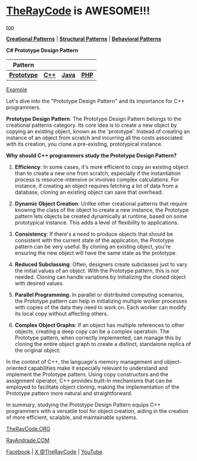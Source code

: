 # [TheRayCode](../../../README.md) is AWESOME!!!

[top](../README.md)

**[Creational Patterns](../README.md)** | **[Structural Patterns](../../Structural/README.md)** | **[Behavioral Patterns](../../Behavioral/README.md)**

**C# Prototype Design Pattern**

|Pattern|   |   |   |
|---|---|---|---|
|  [**Prototype**](README.md) | [**C++**](../../../CPP/Creational/Prototype/README.md) | [**Java**](../../../Java/Creational/Prototype/README.md) | [**PHP**](../../../PHP/Creational/Prototype/README.md) |

[Example](Show/README.md)

Let's dive into the "Prototype Design Pattern" and its importance for C++ programmers.

**Prototype Design Pattern**:
The Prototype Design Pattern belongs to the creational patterns category. Its core idea is to create a new object by copying an existing object, known as the 'prototype'. Instead of creating an instance of an object from scratch and incurring all the costs associated with its creation, you clone a pre-existing, prototypical instance.

**Why should C++ programmers study the Prototype Design Pattern?**

1. **Efficiency**: In some cases, it's more efficient to copy an existing object than to create a new one from scratch, especially if the instantiation process is resource-intensive or involves complex calculations. For instance, if creating an object requires fetching a lot of data from a database, cloning an existing object can save that overhead.

2. **Dynamic Object Creation**: Unlike other creational patterns that require knowing the class of the object to create a new instance, the Prototype pattern lets objects be created dynamically at runtime, based on some prototypical instance. This adds a level of flexibility to applications.

3. **Consistency**: If there's a need to produce objects that should be consistent with the current state of the application, the Prototype pattern can be very useful. By cloning an existing object, you're ensuring the new object will have the same state as the prototype.

4. **Reduced Subclassing**: Often, designers create subclasses just to vary the initial values of an object. With the Prototype pattern, this is not needed. Cloning can handle variations by initializing the cloned object with desired values.

5. **Parallel Programming**: In parallel or distributed computing scenarios, the Prototype pattern can help in initializing multiple worker processes with copies of the data they need to work on. Each worker can modify its local copy without affecting others.

6. **Complex Object Graphs**: If an object has multiple references to other objects, creating a deep copy can be a complex operation. The Prototype pattern, when correctly implemented, can manage this by cloning the entire object graph to create a distinct, standalone replica of the original object.

In the context of C++, the language's memory management and object-oriented capabilities make it especially relevant to understand and implement the Prototype pattern. Using copy constructors and the assignment operator, C++ provides built-in mechanisms that can be employed to facilitate object cloning, making the implementation of the Prototype pattern more natural and straightforward.

In summary, studying the Prototype Design Pattern equips C++ programmers with a versatile tool for object creation, aiding in the creation of more efficient, scalable, and maintainable systems.

[TheRayCode.ORG](https://www.TheRayCode.org)

[RayAndrade.COM](https://www.RayAndrade.com)

[Facebook](https://www.facebook.com/TheRayCode/) | [X @TheRayCode](https://www.x.com/TheRayCode/) | [YouTube](https://www.youtube.com/TheRayCode/)
